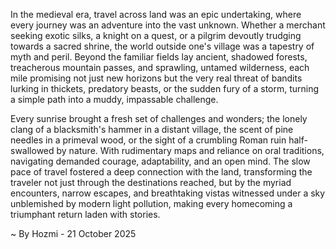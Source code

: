 
In the medieval era, travel across land was an epic undertaking, where every journey was an adventure into the vast unknown. Whether a merchant seeking exotic silks, a knight on a quest, or a pilgrim devoutly trudging towards a sacred shrine, the world outside one's village was a tapestry of myth and peril. Beyond the familiar fields lay ancient, shadowed forests, treacherous mountain passes, and sprawling, untamed wilderness, each mile promising not just new horizons but the very real threat of bandits lurking in thickets, predatory beasts, or the sudden fury of a storm, turning a simple path into a muddy, impassable challenge.

Every sunrise brought a fresh set of challenges and wonders; the lonely clang of a blacksmith's hammer in a distant village, the scent of pine needles in a primeval wood, or the sight of a crumbling Roman ruin half-swallowed by nature. With rudimentary maps and reliance on oral traditions, navigating demanded courage, adaptability, and an open mind. The slow pace of travel fostered a deep connection with the land, transforming the traveler not just through the destinations reached, but by the myriad encounters, narrow escapes, and breathtaking vistas witnessed under a sky unblemished by modern light pollution, making every homecoming a triumphant return laden with stories.

~ By Hozmi - 21 October 2025
